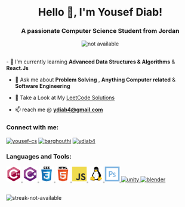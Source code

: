 <h1 align="center">Hello 👋, I'm Yousef Diab!</h1>
<h3 align="center">A passionate Computer Science Student from Jordan</h3>
<p align="center"> <img src="https://komarev.com/ghpvc/?username=Yousef-Diab&label=Profile%20views&color=0e75b6&style=plastic" alt="not available" /> </p>


<br>
- 🌱 I’m currently learning <b>Advanced Data Structures & Algorithms</b> & <b> React.Js </b>

- 💬 Ask me about **Problem Solving** , **Anything Computer related** & **Software Engineering**

- 🔭 Take a Look at My [LeetCode Solutions](https://github.com/Yousef-Diab/leetcode)

- 📫 reach me @ **ydiab4@gmail.com**
<h3 align="left">Connect with me:</h3>
<p align="left">
<a href="https://linkedin.com/in/yousef-cs" target="blank"><img align="center" src="https://raw.githubusercontent.com/rahuldkjain/github-profile-readme-generator/master/src/images/icons/Social/linked-in-alt.svg" alt="yousef-cs" height="30" width="40" /></a>
<a href="https://codeforces.com/profile/barghouthi" target="blank"><img align="center" src="https://raw.githubusercontent.com/rahuldkjain/github-profile-readme-generator/master/src/images/icons/Social/codeforces.svg" alt="barghouthi" height="30" width="40" /></a>
<a href="https://www.leetcode.com/ydiab4" target="blank"><img align="center" src="https://raw.githubusercontent.com/rahuldkjain/github-profile-readme-generator/master/src/images/icons/Social/leet-code.svg" alt="ydiab4" height="30" width="40" /></a>
</p>
<h3 align="left">Languages and Tools:</h3>
 <a href="https://github.com/Yousef-Diab" target="_blank" rel="noreferrer"> <img src="https://raw.githubusercontent.com/devicons/devicon/master/icons/cplusplus/cplusplus-original.svg" alt="cplusplus" width="40" height="40"/> </a> <a href="https://github.com/Yousef-Diab" target="_blank" rel="noreferrer"> <img src="https://raw.githubusercontent.com/devicons/devicon/master/icons/csharp/csharp-original.svg" alt="csharp" width="40" height="40"/> </a> <a href="https://github.com/Barghouthi-Yousef/Yousef/" target="_blank" rel="noreferrer"> <img src="https://raw.githubusercontent.com/devicons/devicon/master/icons/css3/css3-original-wordmark.svg" alt="css3" width="40" height="40"/> </a> <a href="https://github.com/Yousef-Diab" target="_blank" rel="noreferrer"> <img src="https://raw.githubusercontent.com/devicons/devicon/master/icons/html5/html5-original-wordmark.svg" alt="html5" width="40" height="40"/> </a> <a href="https://github.com/Barghouthi-Yousef/Yousef/" target="_blank" rel="noreferrer"> <img src="https://raw.githubusercontent.com/devicons/devicon/master/icons/javascript/javascript-original.svg" alt="javascript" width="40" height="40"/> </a> <a href="https://github.com/Yousef-Diab" target="_blank" rel="noreferrer"> <img src="https://raw.githubusercontent.com/devicons/devicon/master/icons/linux/linux-original.svg" alt="linux" width="40" height="40"/> </a> <a href="https://github.com/Barghouthi-Yousef/Yousef/" target="_blank" rel="noreferrer"> <img src="https://raw.githubusercontent.com/devicons/devicon/master/icons/photoshop/photoshop-line.svg" alt="photoshop" width="40" height="40"/> </a> <a href="https://github.com/Yousef-Diab" target="_blank" rel="noreferrer"> <img src="https://www.vectorlogo.zone/logos/unity3d/unity3d-icon.svg" alt="unity" width="40" height="40"/> </a>
 <span align="left"> <a href="https://github.com/Yousef-Diab" target="_blank" rel="noreferrer"> <img src="https://download.blender.org/branding/community/blender_community_badge_white.svg" alt="blender" width="40" height="40"/> </a></span><br>
<br>
<p><img align="center" src="https://github-readme-streak-stats.herokuapp.com/?user=Yousef-Diab&theme=dark" alt="streak-not-available" /></p><br>
